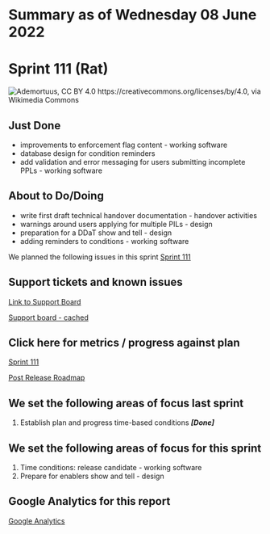 # Summary as of Wednesday 08 June 2022 

# Sprint 111 (Rat) 

![Ademortuus, CC BY 4.0 <https://creativecommons.org/licenses/by/4.0>, via Wikimedia Commons](graphs/rat.jpg)

## Just Done
* improvements to enforcement flag content - working software
* database design for condition reminders
* add validation and error messaging for users submitting incomplete PPLs - working software

## About to Do/Doing
* write first draft technical handover documentation - handover activities
* warnings around users applying for multiple PILs - design
* preparation for a DDaT show and tell - design
* adding reminders to conditions - working software

We planned the following issues in this sprint 
[Sprint 111](graphs/sprint08062022.png)

## Support tickets and known issues
[Link to Support Board](https://collaboration.homeoffice.gov.uk/jira/secure/RapidBoard.jspa?rapidView=1717&selectedIssue=ASSB-253)

[Support board - cached](graphs/supportBoard08062022.png)

## Click here for metrics / progress against plan
[Sprint 111](graphs/progress08062022.png)

[Post Release Roadmap](graphs/roadmap08062022.png)

## We set the following areas of focus last sprint
1. Establish plan and progress time-based conditions ***[Done]***

## We set the following areas of focus for this sprint
1. Time conditions: release candidate - working software 
2. Prepare for enablers show and tell - design

## Google Analytics for this report
[Google Analytics](graphs/GA08062022.png)

